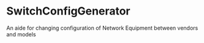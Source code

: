 # SwitchConfigGenerator
An aide for changing configuration of Network Equipment between vendors and models
